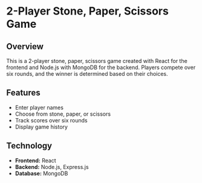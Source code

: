 # 2-Player Stone, Paper, Scissors Game

## Overview
This is a 2-player stone, paper, scissors game created with React for the frontend and Node.js with MongoDB for the backend. Players compete over six rounds, and the winner is determined based on their choices.

## Features
- Enter player names
- Choose from stone, paper, or scissors
- Track scores over six rounds
- Display game history

## Technology
- **Frontend:** React
- **Backend:** Node.js, Express.js
- **Database:** MongoDB
 

